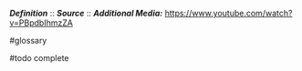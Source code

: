 ***Definition***    :: 
***Source***         :: 
***Additional Media:*** https://www.youtube.com/watch?v=PBpdbIhmzZA

#glossary

#todo complete
